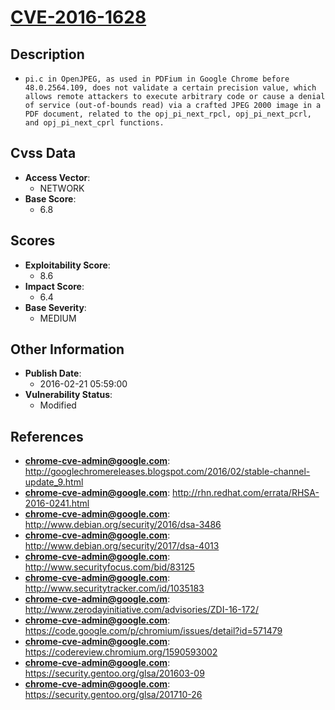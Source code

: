
# [CVE-2016-1628](http://googlechromereleases.blogspot.com/2016/02/stable-channel-update_9.html)

## Description

- `pi.c in OpenJPEG, as used in PDFium in Google Chrome before 48.0.2564.109, does not validate a certain precision value, which allows remote attackers to execute arbitrary code or cause a denial of service (out-of-bounds read) via a crafted JPEG 2000 image in a PDF document, related to the opj_pi_next_rpcl, opj_pi_next_pcrl, and opj_pi_next_cprl functions.`

## Cvss Data

- **Access Vector**:
  - NETWORK
- **Base Score**:
  - 6.8

## Scores

- **Exploitability Score**:
  - 8.6
- **Impact Score**:
  - 6.4
- **Base Severity**:
  - MEDIUM

## Other Information

- **Publish Date**:
  - 2016-02-21 05:59:00
- **Vulnerability Status**:
  - Modified

## References

- **chrome-cve-admin@google.com**: http://googlechromereleases.blogspot.com/2016/02/stable-channel-update_9.html
- **chrome-cve-admin@google.com**: http://rhn.redhat.com/errata/RHSA-2016-0241.html
- **chrome-cve-admin@google.com**: http://www.debian.org/security/2016/dsa-3486
- **chrome-cve-admin@google.com**: http://www.debian.org/security/2017/dsa-4013
- **chrome-cve-admin@google.com**: http://www.securityfocus.com/bid/83125
- **chrome-cve-admin@google.com**: http://www.securitytracker.com/id/1035183
- **chrome-cve-admin@google.com**: http://www.zerodayinitiative.com/advisories/ZDI-16-172/
- **chrome-cve-admin@google.com**: https://code.google.com/p/chromium/issues/detail?id=571479
- **chrome-cve-admin@google.com**: https://codereview.chromium.org/1590593002
- **chrome-cve-admin@google.com**: https://security.gentoo.org/glsa/201603-09
- **chrome-cve-admin@google.com**: https://security.gentoo.org/glsa/201710-26
